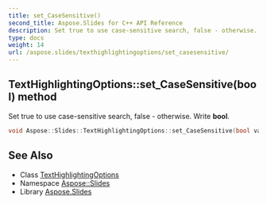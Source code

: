 ```yaml
---
title: set_CaseSensitive()
second_title: Aspose.Slides for C++ API Reference
description: Set true to use case-sensitive search, false - otherwise. Write bool.
type: docs
weight: 14
url: /aspose.slides/texthighlightingoptions/set_casesensitive/
---
```

## TextHighlightingOptions::set_CaseSensitive(bool) method


Set true to use case-sensitive search, false - otherwise. Write **bool**.

```cpp
void Aspose::Slides::TextHighlightingOptions::set_CaseSensitive(bool value) override
```

## See Also

* Class [TextHighlightingOptions](../)
* Namespace [Aspose::Slides](../../)
* Library [Aspose.Slides](../../../)